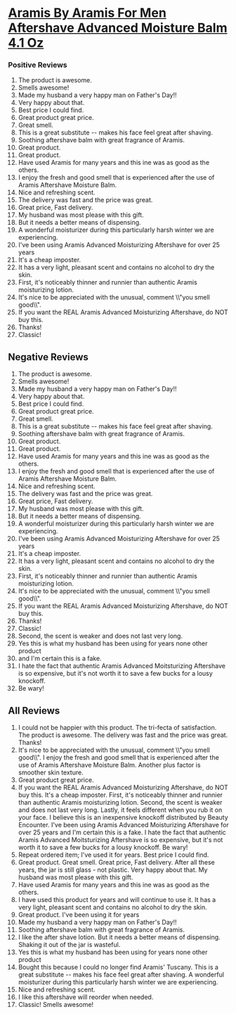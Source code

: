 # [Aramis By Aramis For Men Aftershave Advanced Moisture Balm 4.1 Oz](https://products.checkmycream.com/products/Aramis-By-Aramis-For-Men-Aftershave-Advanced-Moisture-Balm-4.1-Oz.html)

### Positive Reviews

<ol>
      <li>The product is awesome.</li>
      <li>Smells awesome!</li>
      <li>Made my husband a very happy man on Father&#x27;s Day!!</li>
      <li>Very happy about that.  </li>
      <li>Best price I could find.</li>
      <li>Great product great price.</li>
      <li>Great smell.  </li>
      <li>This is a great substitute -- makes his face feel great after shaving.  </li>
      <li>Soothing aftershave balm with great fragrance of Aramis.</li>
      <li>Great product.</li>
      <li>Great product.  </li>
      <li>Have used Aramis for many years and this ine was as good as the others.</li>
      <li>I enjoy the fresh and good smell that is experienced after the use of Aramis Aftershave Moisture Balm.  </li>
      <li>Nice and refreshing scent.</li>
      <li>The delivery was fast and the price was great.</li>
      <li>Great price,  Fast delivery.  </li>
      <li>My husband was most please with this gift.</li>
      <li>But it needs a better means of dispensing.</li>
      <li>A wonderful moisturizer during this particularly harsh winter we are experiencing.</li>
      <li>I&#x27;ve been using Aramis Advanced Moisturizing Aftershave for over 25 years</li>
      <li>It&#x27;s a cheap imposter.  </li>
      <li>It has a very light, pleasant scent and contains no alcohol to dry the skin.</li>
      <li>First, it&#x27;s noticeably thinner and runnier than authentic Aramis moisturizing lotion.  </li>
      <li>It&#x27;s nice to be appreciated with the unusual, comment \\&quot;you smell good\\&quot;.  </li>
      <li>If you want the REAL Aramis Advanced Moisturizing Aftershave, do NOT buy this.  </li>
      <li>Thanks!</li>
      <li>Classic!  </li>
</ol>


<h2>Negative Reviews</h2>
<ol>
<li> The product is awesome.</li>
<li> Smells awesome!</li>
<li> Made my husband a very happy man on Father&#x27;s Day!!</li>
<li> Very happy about that.  </li>
<li> Best price I could find.</li>
<li> Great product great price.</li>
<li> Great smell.  </li>
<li> This is a great substitute -- makes his face feel great after shaving.  </li>
<li> Soothing aftershave balm with great fragrance of Aramis.</li>
<li> Great product.</li>
<li> Great product.  </li>
<li> Have used Aramis for many years and this ine was as good as the others.</li>
<li> I enjoy the fresh and good smell that is experienced after the use of Aramis Aftershave Moisture Balm.  </li>
<li> Nice and refreshing scent.</li>
<li> The delivery was fast and the price was great.</li>
<li> Great price,  Fast delivery.  </li>
<li> My husband was most please with this gift.</li>
<li> But it needs a better means of dispensing.</li>
<li> A wonderful moisturizer during this particularly harsh winter we are experiencing.</li>
<li> I&#x27;ve been using Aramis Advanced Moisturizing Aftershave for over 25 years</li>
<li> It&#x27;s a cheap imposter.  </li>
<li> It has a very light, pleasant scent and contains no alcohol to dry the skin.</li>
<li> First, it&#x27;s noticeably thinner and runnier than authentic Aramis moisturizing lotion.  </li>
<li> It&#x27;s nice to be appreciated with the unusual, comment \\&quot;you smell good\\&quot;.  </li>
<li> If you want the REAL Aramis Advanced Moisturizing Aftershave, do NOT buy this.  </li>
<li> Thanks!</li>
<li> Classic!  </li>
<li> Second, the scent is weaker and does not last very long.  </li>
<li> Yes this is what my husband has been using for years none other product</li>
<li> and I&#x27;m certain this is a fake.  </li>
<li> I hate the fact that authentic Aramis Advanced Moitsturizing Aftershave is so expensive, but it&#x27;s not worth it to save a few bucks for a lousy knockoff.  </li>
<li> Be wary!</li>
</ol>

<h2>All Reviews</h2>

<ol>
    <li> I could not be happier with this product. The tri-fecta of satisfaction. The product is awesome. The delivery was fast and the price was great. Thanks!</li>
    <li> It&#x27;s nice to be appreciated with the unusual, comment \\&quot;you smell good\\&quot;.  I enjoy the fresh and good smell that is experienced after the use of Aramis Aftershave Moisture Balm.  Another plus factor is smoother skin texture.</li>
    <li> Great product great price.</li>
    <li> If you want the REAL Aramis Advanced Moisturizing Aftershave, do NOT buy this.  It&#x27;s a cheap imposter.  First, it&#x27;s noticeably thinner and runnier than authentic Aramis moisturizing lotion.  Second, the scent is weaker and does not last very long.  Lastly, it feels different when you rub it on your face.  I believe this is an inexpensive knockoff distributed by Beauty Encounter.  I&#x27;ve been using Aramis Advanced Moisturizing Aftershave for over 25 years and I&#x27;m certain this is a fake.  I hate the fact that authentic Aramis Advanced Moitsturizing Aftershave is so expensive, but it&#x27;s not worth it to save a few bucks for a lousy knockoff.  Be wary!</li>
    <li> Repeat ordered item; I&#x27;ve used it for years.  Best price I could find.</li>
    <li> Great product.  Great smell.  Great price,  Fast delivery.  After all these years, the jar is still glass - not plastic.  Very happy about that.  My husband was most please with this gift.</li>
    <li> Have used Aramis for many years and this ine was as good as the others.</li>
    <li> I have used this product for years and will continue to use it.  It has a very light, pleasant scent and contains no alcohol to dry the skin.</li>
    <li> Great product. I&#x27;ve been using it for years</li>
    <li> Made my husband a very happy man on Father&#x27;s Day!!</li>
    <li> Soothing aftershave balm with great fragrance of Aramis.</li>
    <li> I like the after shave lotion.  But it needs a better means of dispensing. Shaking it out of the jar is wasteful.</li>
    <li> Yes this is what my husband has been using for years none other product</li>
    <li> Bought this because I could no longer find Aramis&#x27; Tuscany.  This is a great substitute -- makes his face feel great after shaving.  A wonderful moisturizer during this particularly harsh winter we are experiencing.</li>
    <li> Nice and refreshing scent.</li>
    <li> I like this aftershave will reorder when needed.</li>
    <li> Classic!  Smells awesome!</li>
</ol>




